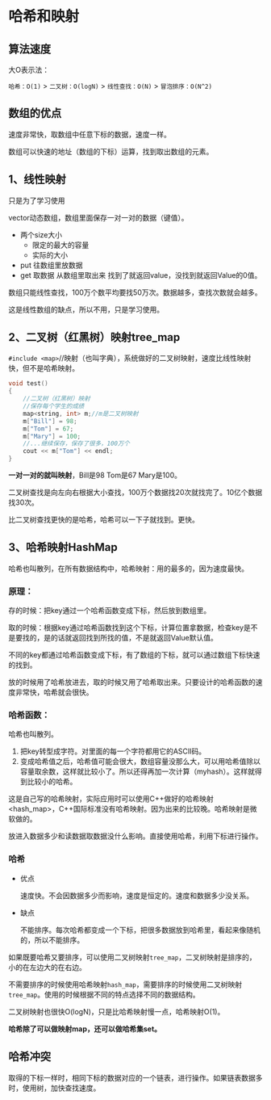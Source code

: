 # 哈希和映射

## 算法速度

大O表示法：

`哈希：O(1)` > `二叉树：O(logN)` > `线性查找：O(N)` > `冒泡排序：O(N^2)`

## 数组的优点

速度非常快，取数组中任意下标的数据，速度一样。

数组可以快速的地址（数组的下标）运算，找到取出数组的元素。

## 1、线性映射

只是为了学习使用

vector动态数组，数组里面保存一对一对的数据（键值）。

- 两个size大小
  - 限定的最大的容量
  - 实际的大小
- put 往数组里放数据
- get 取数据 从数组里取出来 找到了就返回value，没找到就返回Value的0值。

数组只能线性查找，100万个数平均要找50万次。数据越多，查找次数就会越多。

这是线性数组的缺点，所以不用，只是学习使用。

## 2、二叉树（红黑树）映射tree_map

`#include <map>`//映射（也叫字典），系统做好的二叉树映射，速度比线性映射快，但不是哈希映射。

```c++
void test()
{
    //二叉树（红黑树）映射
    //保存每个学生的成绩
    map<string, int> m;//m是二叉树映射
    m["Bill"] = 98;
    m["Tom"] = 67;
    m["Mary"] = 100;
    //...继续保存，保存了很多，100万个
    cout << m["Tom"] << endl;
}
```

**一对一对的就叫映射**，Bill是98 Tom是67 Mary是100。

二叉树查找是向左向右根据大小查找，100万个数据找20次就找完了。10亿个数据找30次。

比二叉树查找更快的是哈希，哈希可以一下子就找到。更快。

## 3、哈希映射HashMap

哈希也叫散列，在所有数据结构中，哈希映射：用的最多的，因为速度最快。

### 原理：

存的时候：把key通过一个哈希函数变成下标，然后放到数组里。

取的时候：根据key通过哈希函数找到这个下标，计算位置拿数据，检查key是不是要找的，是的话就返回找到所找的值，不是就返回Value默认值。

不同的key都通过哈希函数变成下标，有了数组的下标，就可以通过数组下标快速的找到。

放的时候用了哈希放进去，取的时候又用了哈希取出来。只要设计的哈希函数的速度非常快，哈希就会很快。

### 哈希函数：

哈希也叫散列。

1. 把key转型成字符。对里面的每一个字符都用它的ASCII码。
2. 变成哈希值之后，哈希值可能会很大，数组容量没那么大，可以用哈希值除以容量取余数，这样就比较小了。所以还得再加一次计算（myhash）。这样就得到比较小的哈希。

这是自己写的哈希映射，实际应用时可以使用C++做好的哈希映射<hash_map>，C++国际标准没有哈希映射。因为出来的比较晚。哈希映射是微软做的。

放进入数据多少和读数据取数据没什么影响。直接使用哈希，利用下标进行操作。

### 哈希

- 优点

  速度快。不会因数据多少而影响，速度是恒定的。速度和数据多少没关系。

- 缺点

  不能排序。每次哈希都变成一个下标，把很多数据放到哈希里，看起来像随机的，所以不能排序。


如果既要哈希又要排序，可以使用二叉树映射`tree_map`，二叉树映射是排序的，小的在左边大的在右边。

不需要排序的时候使用哈希映射`hash_map`，需要排序的时候使用二叉树映射`tree_map`。使用的时候根据不同的特点选择不同的数据结构。

二叉树映射也很快O(logN)，只是比哈希映射慢一点，哈希映射O(1)。

**哈希除了可以做映射map，还可以做哈希集set。**

## 哈希冲突

取得的下标一样时，相同下标的数据对应的一个链表，进行操作。如果链表数据多时，使用树，加快查找速度。

